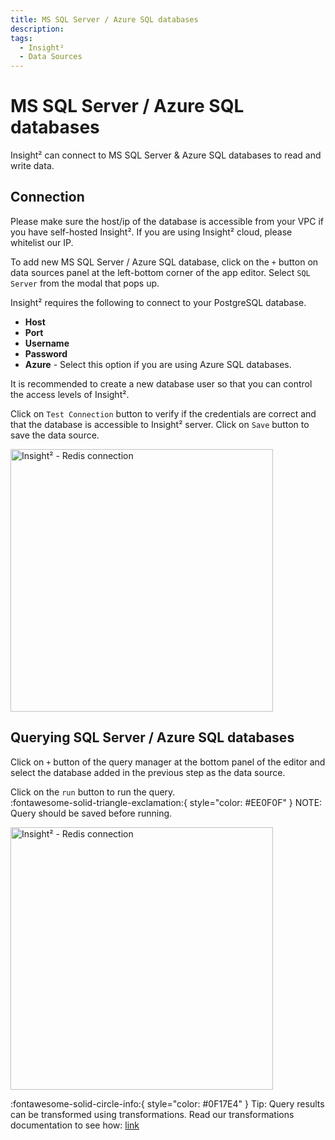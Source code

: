 ```yaml
---
title: MS SQL Server / Azure SQL databases
description: 
tags:
  - Insight²
  - Data Sources
---
```


# MS SQL Server / Azure SQL databases


Insight² can connect to MS SQL Server & Azure SQL databases to read and write data.

## Connection

Please make sure the host/ip of the database is accessible from your VPC if you have self-hosted Insight². If you are using Insight² cloud, please whitelist our IP.

To add new MS SQL Server / Azure SQL database, click on the `+` button on data sources panel at the left-bottom corner of the app editor. Select `SQL Server` from the modal that pops up.

Insight² requires the following to connect to your PostgreSQL database.

- **Host**
- **Port**
- **Username**
- **Password**
- **Azure** - Select this option if you are using Azure SQL databases.

It is recommended to create a new database user so that you can control the access levels of Insight².

Click on `Test Connection` button to verify if the credentials are correct and that the database is accessible to Insight² server. Click on `Save` button to save the data source.

<img src="/_images/insight2/datasource-reference/mssql/connect.gif" alt="Insight² - Redis connection" height="420"/>


## Querying SQL Server / Azure SQL databases
Click on `+` button of the query manager at the bottom panel of the editor and select the database added in the previous step as the data source.

Click on the `run` button to run the query.<br> :fontawesome-solid-triangle-exclamation:{ style="color: #EE0F0F" } NOTE: Query should be saved before running.

<img src="/_images/insight2/datasource-reference/mssql/query.gif" alt="Insight² - Redis connection" height="420"/>


:fontawesome-solid-circle-info:{ style="color: #0F17E4" } Tip:
Query results can be transformed using transformations. Read our transformations documentation to see how: [link](/insight2/tutorial/transformations/)

